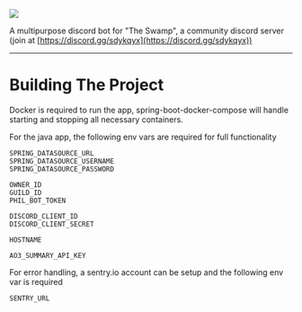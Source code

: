 ![](https://img.shields.io/discord/740999022340341791)

A multipurpose discord bot for "The Swamp", a community discord server (join at [https://discord.gg/sdykqyx](https://discord.gg/sdykqyx))

---

# Building The Project

Docker is required to run the app, spring-boot-docker-compose will handle starting and stopping all necessary containers.

For the java app, the following env vars are required for full functionality
```
SPRING_DATASOURCE_URL
SPRING_DATASOURCE_USERNAME
SPRING_DATASOURCE_PASSWORD

OWNER_ID
GUILD_ID
PHIL_BOT_TOKEN

DISCORD_CLIENT_ID
DISCORD_CLIENT_SECRET

HOSTNAME

AO3_SUMMARY_API_KEY
```

For error handling, a sentry.io account can be setup and the following env var is required
```
SENTRY_URL
```
